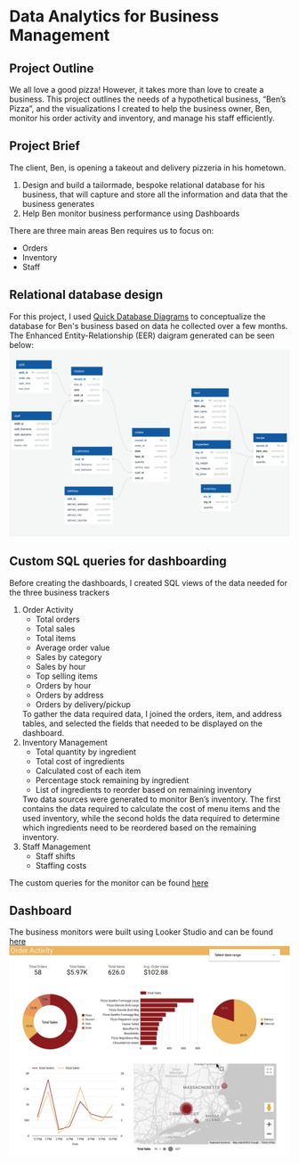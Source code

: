 # Data Analytics for Business Management

## Project Outline
We all love a good pizza! However, it takes more than love to create a business. This project outlines the needs of a hypothetical business, “Ben’s Pizza”, and the visualizations I created to help the business owner, Ben, monitor his order activity and inventory, and manage his staff efficiently.

## Project Brief
The client, Ben, is opening a takeout and delivery pizzeria in his hometown. 
<ol>
  <li>Design and build a tailormade, bespoke relational database for his business, that will capture and store all the information and data that the business generates</li>
  <li>Help Ben monitor business performance using Dashboards</li>
</ol>
 
There are three main areas Ben requires us to focus on:
<ul>
  <li>Orders</li>
  <li>Inventory</li>
  <li>Staff</li>
</ul>

## Relational database design 
For this project, I used [Quick Database Diagrams](https://www.quickdatabasediagrams.com/) to conceptualize the database for Ben's business based on data he collected over a few months. The Enhanced Entity-Relationship (EER) daigram generated can be seen below:
![Database EER](https://github.com/cfonderson/portfolio/blob/main/Data%20Analytics/Business%20Management%20DB/img/qdb_7.png)


## Custom SQL queries for dashboarding
Before creating the dashboards, I created SQL views of the data needed for the three business trackers

<ol>
  <li>Order Activity
    <ul>
      <li>Total orders</li>
      <li>Total sales</li>
      <li>Total items</li>
      <li>Average order value</li>
      <li>Sales by category</li>
      <li>Sales by hour</li>
      <li>Top selling items</li>
      <li>Orders by hour</li>
      <li>Orders by address</li>
      <li>Orders by delivery/pickup</li>
    </ul>
    To gather the data required data, I joined the orders, item, and address tables, and selected the fields that needed to be displayed on the dashboard.
  </li>
  <li>Inventory Management
     <ul>
      <li>Total quantity by ingredient</li>
      <li>Total cost of ingredients</li>
      <li>Calculated cost of each item</li>
      <li>Percentage stock remaining by ingredient</li>
      <li>List of ingredients to reorder based on remaining inventory</li>
    </ul>
    Two data sources were generated to monitor Ben’s inventory. The first contains the data required to calculate the cost of menu items and the used inventory, while the second holds the data required to determine which ingredients need to be reordered based on the remaining inventory.
  </li>
  <li>Staff Management
    <ul>
      <li>Staff shifts</li>
      <li>Staffing costs</li>
    </ul>
  </li>
</ol>

The custom queries for the monitor can be found [here](https://github.com/cfonderson/portfolio/blob/main/Data%20Analytics/Business%20Management%20DB/dash_queries.sql)

## Dashboard
The business monitors were built using Looker Studio and can be found [here](https://github.com/cfonderson/portfolio/blob/main/Data%20Analytics/Business%20Management%20DB/dashboard.pdf)
![dash page 1](https://github.com/cfonderson/portfolio/blob/main/Data%20Analytics/Business%20Management%20DB/img/dash.png)
